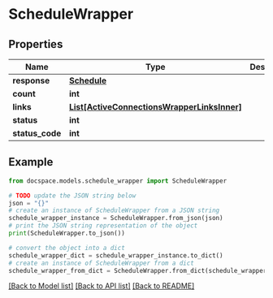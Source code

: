 # ScheduleWrapper


## Properties

Name | Type | Description | Notes
------------ | ------------- | ------------- | -------------
**response** | [**Schedule**](Schedule.md) |  | [optional] 
**count** | **int** |  | [optional] 
**links** | [**List[ActiveConnectionsWrapperLinksInner]**](ActiveConnectionsWrapperLinksInner.md) |  | [optional] 
**status** | **int** |  | [optional] 
**status_code** | **int** |  | [optional] 

## Example

```python
from docspace.models.schedule_wrapper import ScheduleWrapper

# TODO update the JSON string below
json = "{}"
# create an instance of ScheduleWrapper from a JSON string
schedule_wrapper_instance = ScheduleWrapper.from_json(json)
# print the JSON string representation of the object
print(ScheduleWrapper.to_json())

# convert the object into a dict
schedule_wrapper_dict = schedule_wrapper_instance.to_dict()
# create an instance of ScheduleWrapper from a dict
schedule_wrapper_from_dict = ScheduleWrapper.from_dict(schedule_wrapper_dict)
```
[[Back to Model list]](../README.md#documentation-for-models) [[Back to API list]](../README.md#documentation-for-api-endpoints) [[Back to README]](../README.md)



